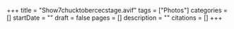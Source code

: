 +++
title = "Show7chucktobercecstage.avif"
tags = ["Photos"]
categories = []
startDate = ""
draft = false
pages = []
description = ""
citations = []
+++
